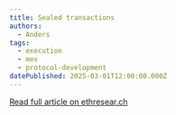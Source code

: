 ```yaml
---
title: Sealed transactions
authors:
  - Anders
tags:
  - execution
  - mev
  - protocol-development
datePublished: 2025-03-01T12:00:00.000Z
---
```


[Read full article on ethresear.ch](https://ethresear.ch/t/sealed-transactions/21859)
